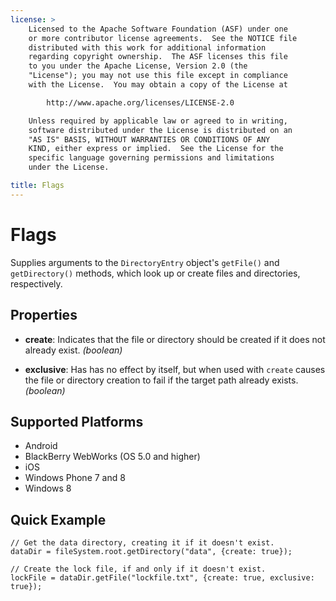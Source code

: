 ```yaml
---
license: >
    Licensed to the Apache Software Foundation (ASF) under one
    or more contributor license agreements.  See the NOTICE file
    distributed with this work for additional information
    regarding copyright ownership.  The ASF licenses this file
    to you under the Apache License, Version 2.0 (the
    "License"); you may not use this file except in compliance
    with the License.  You may obtain a copy of the License at

        http://www.apache.org/licenses/LICENSE-2.0

    Unless required by applicable law or agreed to in writing,
    software distributed under the License is distributed on an
    "AS IS" BASIS, WITHOUT WARRANTIES OR CONDITIONS OF ANY
    KIND, either express or implied.  See the License for the
    specific language governing permissions and limitations
    under the License.

title: Flags
---
```


Flags
=====

Supplies arguments to the `DirectoryEntry` object's `getFile()` and
`getDirectory()` methods, which look up or create files and
directories, respectively.

Properties
----------

- __create__: Indicates that the file or directory should be created if it does not already exist. _(boolean)_

- __exclusive__: Has has no effect by itself, but when used with `create` causes the file or directory creation to fail if the target path already exists. _(boolean)_

Supported Platforms
-------------------

- Android
- BlackBerry WebWorks (OS 5.0 and higher)
- iOS
- Windows Phone 7 and 8
- Windows 8

Quick Example
-------------

    // Get the data directory, creating it if it doesn't exist.
    dataDir = fileSystem.root.getDirectory("data", {create: true});

    // Create the lock file, if and only if it doesn't exist.
    lockFile = dataDir.getFile("lockfile.txt", {create: true, exclusive: true});

